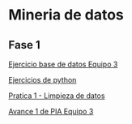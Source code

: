# Mineria de datos

## Fase 1 
[Ejercicio base de datos Equipo 3](https://github.com/claudiogaytan28/MineriaDeDatos/blob/main/EjercicioBD_Equipo3.pdf)

[Ejercicios de python](https://github.com/claudiogaytan28/MineriaDeDatos/blob/main/Ej_Python_1855455.ipynb)

[Pratica 1 - Limpieza de datos](https://github.com/claudiogaytan28/MineriaDeDatos/blob/main/Ej_Limpieza_Equipo3.ipynb)

[Avance 1 de PIA Equipo 3](https://github.com/xthaliax/mineriaa/blob/main/Avance1_PIA_Equipo3.ipynb)
